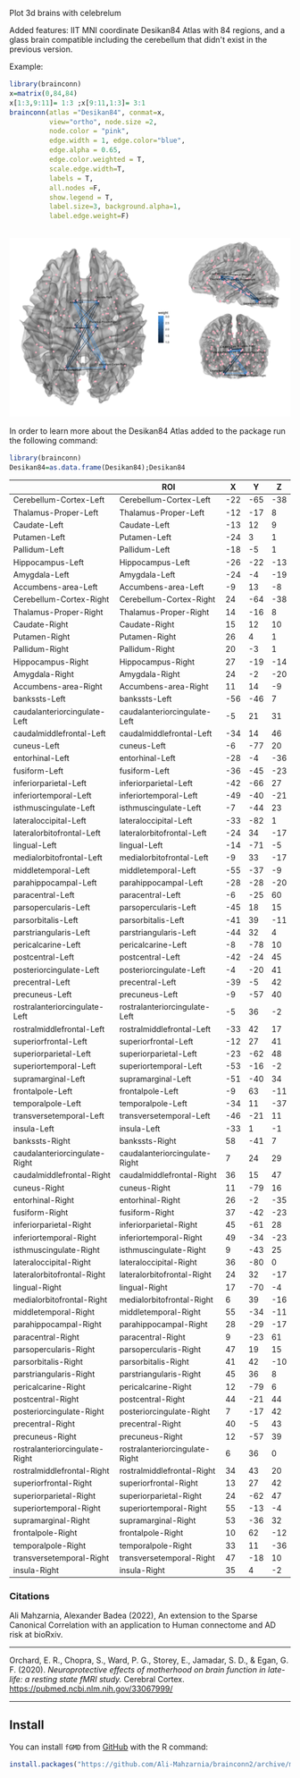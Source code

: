Plot 3d brains with celebrelum

Added features: IIT MNI coordinate Desikan84 Atlas with 84 regions, and a glass brain compatible including the cerebellum that didn't exist in the previous version.


Example:

```R
library(brainconn)
x=matrix(0,84,84)
x[1:3,9:11]= 1:3 ;x[9:11,1:3]= 3:1
brainconn(atlas ="Desikan84", conmat=x, 
          view="ortho", node.size =2, 
          node.color = "pink", 
          edge.width = 1, edge.color="blue", 
          edge.alpha = 0.65,
          edge.color.weighted = T,
          scale.edge.width=T,
          labels = T,
          all.nodes =F, 
          show.legend = T, 
          label.size=3, background.alpha=1, 
          label.edge.weight=F)
          
```

![](https://github.com/Ali-Mahzarnia/brainconn2/raw/main/temp.png)



In order to learn more about the Desikan84 Atlas added to the package run the following command:
```R
library(brainconn)
Desikan84=as.data.frame(Desikan84);Desikan84
```

|                                | ROI                            | X   | Y   | Z   |
|--------------------------------|--------------------------------|-----|-----|-----|
| Cerebellum-Cortex-Left         | Cerebellum-Cortex-Left         | -22 | -65 | -38 |
| Thalamus-Proper-Left           | Thalamus-Proper-Left           | -12 | -17 | 8   |
| Caudate-Left                   | Caudate-Left                   | -13 | 12  | 9   |
| Putamen-Left                   | Putamen-Left                   | -24 | 3   | 1   |
| Pallidum-Left                  | Pallidum-Left                  | -18 | -5  | 1   |
| Hippocampus-Left               | Hippocampus-Left               | -26 | -22 | -13 |
| Amygdala-Left                  | Amygdala-Left                  | -24 | -4  | -19 |
| Accumbens-area-Left            | Accumbens-area-Left            | -9  | 13  | -8  |
| Cerebellum-Cortex-Right        | Cerebellum-Cortex-Right        | 24  | -64 | -38 |
| Thalamus-Proper-Right          | Thalamus-Proper-Right          | 14  | -16 | 8   |
| Caudate-Right                  | Caudate-Right                  | 15  | 12  | 10  |
| Putamen-Right                  | Putamen-Right                  | 26  | 4   | 1   |
| Pallidum-Right                 | Pallidum-Right                 | 20  | -3  | 1   |
| Hippocampus-Right              | Hippocampus-Right              | 27  | -19 | -14 |
| Amygdala-Right                 | Amygdala-Right                 | 24  | -2  | -20 |
| Accumbens-area-Right           | Accumbens-area-Right           | 11  | 14  | -9  |
| bankssts-Left                  | bankssts-Left                  | -56 | -46 | 7   |
| caudalanteriorcingulate-Left   | caudalanteriorcingulate-Left   | -5  | 21  | 31  |
| caudalmiddlefrontal-Left       | caudalmiddlefrontal-Left       | -34 | 14  | 46  |
| cuneus-Left                    | cuneus-Left                    | -6  | -77 | 20  |
| entorhinal-Left                | entorhinal-Left                | -28 | -4  | -36 |
| fusiform-Left                  | fusiform-Left                  | -36 | -45 | -23 |
| inferiorparietal-Left          | inferiorparietal-Left          | -42 | -66 | 27  |
| inferiortemporal-Left          | inferiortemporal-Left          | -49 | -40 | -21 |
| isthmuscingulate-Left          | isthmuscingulate-Left          | -7  | -44 | 23  |
| lateraloccipital-Left          | lateraloccipital-Left          | -33 | -82 | 1   |
| lateralorbitofrontal-Left      | lateralorbitofrontal-Left      | -24 | 34  | -17 |
| lingual-Left                   | lingual-Left                   | -14 | -71 | -5  |
| medialorbitofrontal-Left       | medialorbitofrontal-Left       | -9  | 33  | -17 |
| middletemporal-Left            | middletemporal-Left            | -55 | -37 | -9  |
| parahippocampal-Left           | parahippocampal-Left           | -28 | -28 | -20 |
| paracentral-Left               | paracentral-Left               | -6  | -25 | 60  |
| parsopercularis-Left           | parsopercularis-Left           | -45 | 18  | 15  |
| parsorbitalis-Left             | parsorbitalis-Left             | -41 | 39  | -11 |
| parstriangularis-Left          | parstriangularis-Left          | -44 | 32  | 4   |
| pericalcarine-Left             | pericalcarine-Left             | -8  | -78 | 10  |
| postcentral-Left               | postcentral-Left               | -42 | -24 | 45  |
| posteriorcingulate-Left        | posteriorcingulate-Left        | -4  | -20 | 41  |
| precentral-Left                | precentral-Left                | -39 | -5  | 42  |
| precuneus-Left                 | precuneus-Left                 | -9  | -57 | 40  |
| rostralanteriorcingulate-Left  | rostralanteriorcingulate-Left  | -5  | 36  | -2  |
| rostralmiddlefrontal-Left      | rostralmiddlefrontal-Left      | -33 | 42  | 17  |
| superiorfrontal-Left           | superiorfrontal-Left           | -12 | 27  | 41  |
| superiorparietal-Left          | superiorparietal-Left          | -23 | -62 | 48  |
| superiortemporal-Left          | superiortemporal-Left          | -53 | -16 | -2  |
| supramarginal-Left             | supramarginal-Left             | -51 | -40 | 34  |
| frontalpole-Left               | frontalpole-Left               | -9  | 63  | -11 |
| temporalpole-Left              | temporalpole-Left              | -34 | 11  | -37 |
| transversetemporal-Left        | transversetemporal-Left        | -46 | -21 | 11  |
| insula-Left                    | insula-Left                    | -33 | 1   | -1  |
| bankssts-Right                 | bankssts-Right                 | 58  | -41 | 7   |
| caudalanteriorcingulate-Right  | caudalanteriorcingulate-Right  | 7   | 24  | 29  |
| caudalmiddlefrontal-Right      | caudalmiddlefrontal-Right      | 36  | 15  | 47  |
| cuneus-Right                   | cuneus-Right                   | 11  | -79 | 16  |
| entorhinal-Right               | entorhinal-Right               | 26  | -2  | -35 |
| fusiform-Right                 | fusiform-Right                 | 37  | -42 | -23 |
| inferiorparietal-Right         | inferiorparietal-Right         | 45  | -61 | 28  |
| inferiortemporal-Right         | inferiortemporal-Right         | 49  | -34 | -23 |
| isthmuscingulate-Right         | isthmuscingulate-Right         | 9   | -43 | 25  |
| lateraloccipital-Right         | lateraloccipital-Right         | 36  | -80 | 0   |
| lateralorbitofrontal-Right     | lateralorbitofrontal-Right     | 24  | 32  | -17 |
| lingual-Right                  | lingual-Right                  | 17  | -70 | -4  |
| medialorbitofrontal-Right      | medialorbitofrontal-Right      | 6   | 39  | -16 |
| middletemporal-Right           | middletemporal-Right           | 55  | -34 | -11 |
| parahippocampal-Right          | parahippocampal-Right          | 28  | -29 | -17 |
| paracentral-Right              | paracentral-Right              | 9   | -23 | 61  |
| parsopercularis-Right          | parsopercularis-Right          | 47  | 19  | 15  |
| parsorbitalis-Right            | parsorbitalis-Right            | 41  | 42  | -10 |
| parstriangularis-Right         | parstriangularis-Right         | 45  | 36  | 8   |
| pericalcarine-Right            | pericalcarine-Right            | 12  | -79 | 6   |
| postcentral-Right              | postcentral-Right              | 44  | -21 | 44  |
| posteriorcingulate-Right       | posteriorcingulate-Right       | 7   | -17 | 42  |
| precentral-Right               | precentral-Right               | 40  | -5  | 43  |
| precuneus-Right                | precuneus-Right                | 12  | -57 | 39  |
| rostralanteriorcingulate-Right | rostralanteriorcingulate-Right | 6   | 36  | 0   |
| rostralmiddlefrontal-Right     | rostralmiddlefrontal-Right     | 34  | 43  | 20  |
| superiorfrontal-Right          | superiorfrontal-Right          | 13  | 27  | 42  |
| superiorparietal-Right         | superiorparietal-Right         | 24  | -62 | 47  |
| superiortemporal-Right         | superiortemporal-Right         | 55  | -13 | -4  |
| supramarginal-Right            | supramarginal-Right            | 53  | -36 | 32  |
| frontalpole-Right              | frontalpole-Right              | 10  | 62  | -12 |
| temporalpole-Right             | temporalpole-Right             | 33  | 11  | -36 |
| transversetemporal-Right       | transversetemporal-Right       | 47  | -18 | 10  |
| insula-Right                   | insula-Right                   | 35  | 4   | -2  |


### Citations
Ali Mahzarnia, Alexander Badea (2022), An extension to the Sparse Canonical Correlation with an application to  Human connectome and AD risk at bioRxiv.
***
Orchard, E. R., Chopra, S., Ward, P. G., Storey, E., Jamadar, S. D., & Egan, G. F. (2020). *Neuroprotective effects of motherhood on brain function in late-life: a resting state fMRI study.* Cerebral Cortex. \
https://pubmed.ncbi.nlm.nih.gov/33067999/
****

## Install  
You can install `fGMD` from [GitHub](https://github.com/Ali-Mahzarnia/fGMD) with the R command:
```R
install.packages("https://github.com/Ali-Mahzarnia/brainconn2/archive/master.tar.gz", repos = NULL, type="source")
```



